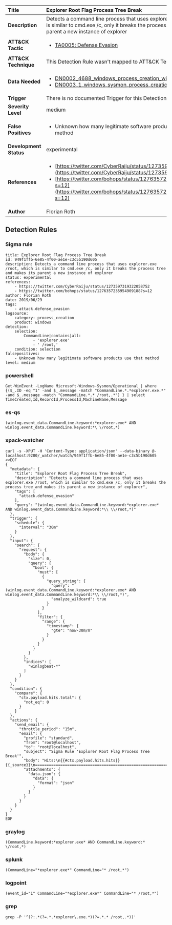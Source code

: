 | Title                    | Explorer Root Flag Process Tree Break       |
|:-------------------------|:------------------|
| **Description**          | Detects a command line process that uses explorer.exe /root, which is similar to cmd.exe /c, only it breaks the process tree and makes its parent a new instance of explorer |
| **ATT&amp;CK Tactic**    |  <ul><li>[TA0005: Defense Evasion](https://attack.mitre.org/tactics/TA0005)</li></ul>  |
| **ATT&amp;CK Technique** |  This Detection Rule wasn't mapped to ATT&amp;CK Technique yet  |
| **Data Needed**          | <ul><li>[DN0002_4688_windows_process_creation_with_commandline](../Data_Needed/DN0002_4688_windows_process_creation_with_commandline.md)</li><li>[DN0003_1_windows_sysmon_process_creation](../Data_Needed/DN0003_1_windows_sysmon_process_creation.md)</li></ul>  |
| **Trigger**              |  There is no documented Trigger for this Detection Rule yet  |
| **Severity Level**       | medium |
| **False Positives**      | <ul><li>Unknown how many legitimate software products use that method</li></ul>  |
| **Development Status**   | experimental |
| **References**           | <ul><li>[https://twitter.com/CyberRaiju/status/1273597319322058752](https://twitter.com/CyberRaiju/status/1273597319322058752)</li><li>[https://twitter.com/bohops/status/1276357235954909188?s=12](https://twitter.com/bohops/status/1276357235954909188?s=12)</li></ul>  |
| **Author**               | Florian Roth |


## Detection Rules

### Sigma rule

```
title: Explorer Root Flag Process Tree Break
id: 949f1ffb-6e85-4f00-ae1e-c3c5b190d605
description: Detects a command line process that uses explorer.exe /root, which is similar to cmd.exe /c, only it breaks the process tree and makes its parent a new instance of explorer
status: experimental
references:
    - https://twitter.com/CyberRaiju/status/1273597319322058752
    - https://twitter.com/bohops/status/1276357235954909188?s=12
author: Florian Roth
date: 2019/06/29
tags:
    - attack.defense_evasion
logsource:
    category: process_creation
    product: windows
detection:
    selection:
        CommandLine|contains|all: 
            - 'explorer.exe'
            - ' /root,'
    condition: selection
falsepositives:
    - Unknown how many legitimate software products use that method
level: medium

```





### powershell
    
```
Get-WinEvent -LogName Microsoft-Windows-Sysmon/Operational | where {($_.ID -eq "1" -and $_.message -match "CommandLine.*.*explorer.exe.*" -and $_.message -match "CommandLine.*.* /root,.*") } | select TimeCreated,Id,RecordId,ProcessId,MachineName,Message
```


### es-qs
    
```
(winlog.event_data.CommandLine.keyword:*explorer.exe* AND winlog.event_data.CommandLine.keyword:*\ \/root,*)
```


### xpack-watcher
    
```
curl -s -XPUT -H 'Content-Type: application/json' --data-binary @- localhost:9200/_watcher/watch/949f1ffb-6e85-4f00-ae1e-c3c5b190d605 <<EOF
{
  "metadata": {
    "title": "Explorer Root Flag Process Tree Break",
    "description": "Detects a command line process that uses explorer.exe /root, which is similar to cmd.exe /c, only it breaks the process tree and makes its parent a new instance of explorer",
    "tags": [
      "attack.defense_evasion"
    ],
    "query": "(winlog.event_data.CommandLine.keyword:*explorer.exe* AND winlog.event_data.CommandLine.keyword:*\\ \\/root,*)"
  },
  "trigger": {
    "schedule": {
      "interval": "30m"
    }
  },
  "input": {
    "search": {
      "request": {
        "body": {
          "size": 0,
          "query": {
            "bool": {
              "must": [
                {
                  "query_string": {
                    "query": "(winlog.event_data.CommandLine.keyword:*explorer.exe* AND winlog.event_data.CommandLine.keyword:*\\ \\/root,*)",
                    "analyze_wildcard": true
                  }
                }
              ],
              "filter": {
                "range": {
                  "timestamp": {
                    "gte": "now-30m/m"
                  }
                }
              }
            }
          }
        },
        "indices": [
          "winlogbeat-*"
        ]
      }
    }
  },
  "condition": {
    "compare": {
      "ctx.payload.hits.total": {
        "not_eq": 0
      }
    }
  },
  "actions": {
    "send_email": {
      "throttle_period": "15m",
      "email": {
        "profile": "standard",
        "from": "root@localhost",
        "to": "root@localhost",
        "subject": "Sigma Rule 'Explorer Root Flag Process Tree Break'",
        "body": "Hits:\n{{#ctx.payload.hits.hits}}{{_source}}\n================================================================================\n{{/ctx.payload.hits.hits}}",
        "attachments": {
          "data.json": {
            "data": {
              "format": "json"
            }
          }
        }
      }
    }
  }
}
EOF

```


### graylog
    
```
(CommandLine.keyword:*explorer.exe* AND CommandLine.keyword:* \/root,*)
```


### splunk
    
```
(CommandLine="*explorer.exe*" CommandLine="* /root,*")
```


### logpoint
    
```
(event_id="1" CommandLine="*explorer.exe*" CommandLine="* /root,*")
```


### grep
    
```
grep -P '^(?:.*(?=.*.*explorer\.exe.*)(?=.*.* /root,.*))'
```



